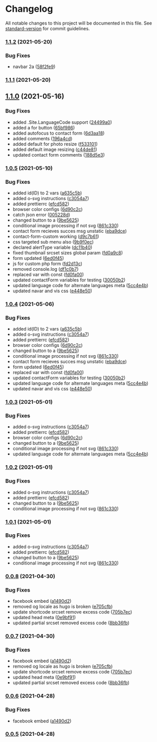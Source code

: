 # Changelog

All notable changes to this project will be documented in this file. See [standard-version](https://github.com/conventional-changelog/standard-version) for commit guidelines.

### [1.1.2](https://github.com/powerfulweb/hugo-common/compare/v1.1.1...v1.1.2) (2021-05-20)


### Bug Fixes

* navbar 2a ([58f2fe9](https://github.com/powerfulweb/hugo-common/commit/58f2fe9d86b3b533f52dffb050ee44259ddfc4cf))

### [1.1.1](https://github.com/powerfulweb/hugo-common/compare/v1.2.1...v1.1.1) (2021-05-20)

## [1.1.0](https://github.com/powerfulweb/hugo-common/compare/v1.0.6...v1.1.0) (2021-05-16)


### Bug Fixes

* added .Site.LanguageCode support ([24499a0](https://github.com/powerfulweb/hugo-common/commit/24499a0614aecc73c261c687e7e0364688c47b9b))
* added a for button ([65bf986](https://github.com/powerfulweb/hugo-common/commit/65bf986196d5b835bef0872c3678d73fb1ff1ef9))
* added autofocus to contact form ([6d3aa18](https://github.com/powerfulweb/hugo-common/commit/6d3aa18162349d16e7f47e9afe51d0d1e9984f58))
* added comments ([196a4cd](https://github.com/powerfulweb/hugo-common/commit/196a4cdc439141b7acbc27e0287fb9e19b7dbbcf))
* added default for photo resize ([f533101](https://github.com/powerfulweb/hugo-common/commit/f533101482a3d0c463188a9b06d4976835dc25af))
* added default image resizing ([c44de81](https://github.com/powerfulweb/hugo-common/commit/c44de81f9213a1bb12a61063774c6019a23c7e3d))
* updated contact form comments ([188d5e3](https://github.com/powerfulweb/hugo-common/commit/188d5e37d54e3e7d0727909421961aa527ed3942))

### [1.0.5](https://github.com/powerfulwebdesign/hugoCommon/compare/v0.0.8...v1.0.5) (2021-05-10)


### Bug Fixes

* added id(ID) to 2 vars ([a635c5b](https://github.com/powerfulwebdesign/hugoCommon/commit/a635c5b9e84885cc574447060114f42f756f2de8))
* added o-svg instructions ([c3054a7](https://github.com/powerfulwebdesign/hugoCommon/commit/c3054a76aaca6f3038de21fd43ea9df199aeed41))
* added prettierrc ([efcd582](https://github.com/powerfulwebdesign/hugoCommon/commit/efcd5827a8afa01c1d4b39108a9c3b73d3e16852))
* browser color configs ([6d90c2c](https://github.com/powerfulwebdesign/hugoCommon/commit/6d90c2c6b42fe47ad87be0cc77e03979fb0e2f60))
* catch json error ([005228d](https://github.com/powerfulwebdesign/hugoCommon/commit/005228d7a0abfc9c537e32bfaf5f153b08fc743a))
* changed button to a ([9be5625](https://github.com/powerfulwebdesign/hugoCommon/commit/9be5625b0267dc0212f52bbefbf4d99b341170f6))
* conditional image processing if not svg ([861c330](https://github.com/powerfulwebdesign/hugoCommon/commit/861c330f47ed6ae73f81a4aa3b39fa4489bef72d))
* contact form recieves succes msg  unstatic ([eba9dce](https://github.com/powerfulwebdesign/hugoCommon/commit/eba9dce0ade7c45d6d87e61dd7e525f2d243d016))
* contact-form-custom working ([d9c7b61](https://github.com/powerfulwebdesign/hugoCommon/commit/d9c7b6145ea43a6645c758ac38d934c538024ac5))
* css targeted sub menu also ([9b9f0ec](https://github.com/powerfulwebdesign/hugoCommon/commit/9b9f0ecdb44320c6ac68fa26aa0706c066176645))
* declared alertType variable ([dc11b40](https://github.com/powerfulwebdesign/hugoCommon/commit/dc11b40742c6f6bc786794fcac8105f7887aebff))
* fixed thumbnail srcset sizes global param ([fd0a9c8](https://github.com/powerfulwebdesign/hugoCommon/commit/fd0a9c82b711751b91aae1f46616dbe674ed1664))
* form updated ([6ed0f45](https://github.com/powerfulwebdesign/hugoCommon/commit/6ed0f45b3cd03fdafdac15c03a18dcff0d4d0e66))
* js for custom php form ([fd2d13c](https://github.com/powerfulwebdesign/hugoCommon/commit/fd2d13c5b3172ec154c344112326929be4ec5569))
* removed console.log ([df1c0b7](https://github.com/powerfulwebdesign/hugoCommon/commit/df1c0b734ad45ee53a9a98c393c187a9dad245d9))
* replaced var with const ([fd0fa00](https://github.com/powerfulwebdesign/hugoCommon/commit/fd0fa0052a58737173d235e319a5dabbdb466f9e))
* updated contactForm variables for testing ([30050b2](https://github.com/powerfulwebdesign/hugoCommon/commit/30050b283a7957d398b4909d181488f6b58f2f3f))
* updated language code for alternate languages meta ([5cc4e4b](https://github.com/powerfulwebdesign/hugoCommon/commit/5cc4e4be45ad8497a8f700e384795041f09d3294))
* updated navar and vis css ([e448e50](https://github.com/powerfulwebdesign/hugoCommon/commit/e448e50da9f5f4f59d5b6f07c76697ac9a8a97ee))

### [1.0.4](https://github.com/powerfulwebdesign/hugoCommon/compare/v0.0.8...v1.0.4) (2021-05-06)


### Bug Fixes

* added id(ID) to 2 vars ([a635c5b](https://github.com/powerfulwebdesign/hugoCommon/commit/a635c5b9e84885cc574447060114f42f756f2de8))
* added o-svg instructions ([c3054a7](https://github.com/powerfulwebdesign/hugoCommon/commit/c3054a76aaca6f3038de21fd43ea9df199aeed41))
* added prettierrc ([efcd582](https://github.com/powerfulwebdesign/hugoCommon/commit/efcd5827a8afa01c1d4b39108a9c3b73d3e16852))
* browser color configs ([6d90c2c](https://github.com/powerfulwebdesign/hugoCommon/commit/6d90c2c6b42fe47ad87be0cc77e03979fb0e2f60))
* changed button to a ([9be5625](https://github.com/powerfulwebdesign/hugoCommon/commit/9be5625b0267dc0212f52bbefbf4d99b341170f6))
* conditional image processing if not svg ([861c330](https://github.com/powerfulwebdesign/hugoCommon/commit/861c330f47ed6ae73f81a4aa3b39fa4489bef72d))
* contact form recieves succes msg  unstatic ([eba9dce](https://github.com/powerfulwebdesign/hugoCommon/commit/eba9dce0ade7c45d6d87e61dd7e525f2d243d016))
* form updated ([6ed0f45](https://github.com/powerfulwebdesign/hugoCommon/commit/6ed0f45b3cd03fdafdac15c03a18dcff0d4d0e66))
* replaced var with const ([fd0fa00](https://github.com/powerfulwebdesign/hugoCommon/commit/fd0fa0052a58737173d235e319a5dabbdb466f9e))
* updated contactForm variables for testing ([30050b2](https://github.com/powerfulwebdesign/hugoCommon/commit/30050b283a7957d398b4909d181488f6b58f2f3f))
* updated language code for alternate languages meta ([5cc4e4b](https://github.com/powerfulwebdesign/hugoCommon/commit/5cc4e4be45ad8497a8f700e384795041f09d3294))
* updated navar and vis css ([e448e50](https://github.com/powerfulwebdesign/hugoCommon/commit/e448e50da9f5f4f59d5b6f07c76697ac9a8a97ee))

### [1.0.3](https://github.com/powerfulwebdesign/hugoCommon/compare/v0.0.8...v1.0.3) (2021-05-01)


### Bug Fixes

* added o-svg instructions ([c3054a7](https://github.com/powerfulwebdesign/hugoCommon/commit/c3054a76aaca6f3038de21fd43ea9df199aeed41))
* added prettierrc ([efcd582](https://github.com/powerfulwebdesign/hugoCommon/commit/efcd5827a8afa01c1d4b39108a9c3b73d3e16852))
* browser color configs ([6d90c2c](https://github.com/powerfulwebdesign/hugoCommon/commit/6d90c2c6b42fe47ad87be0cc77e03979fb0e2f60))
* changed button to a ([9be5625](https://github.com/powerfulwebdesign/hugoCommon/commit/9be5625b0267dc0212f52bbefbf4d99b341170f6))
* conditional image processing if not svg ([861c330](https://github.com/powerfulwebdesign/hugoCommon/commit/861c330f47ed6ae73f81a4aa3b39fa4489bef72d))
* updated language code for alternate languages meta ([5cc4e4b](https://github.com/powerfulwebdesign/hugoCommon/commit/5cc4e4be45ad8497a8f700e384795041f09d3294))

### [1.0.2](https://github.com/powerfulwebdesign/hugoCommon/compare/v0.0.8...v1.0.2) (2021-05-01)


### Bug Fixes

* added o-svg instructions ([c3054a7](https://github.com/powerfulwebdesign/hugoCommon/commit/c3054a76aaca6f3038de21fd43ea9df199aeed41))
* added prettierrc ([efcd582](https://github.com/powerfulwebdesign/hugoCommon/commit/efcd5827a8afa01c1d4b39108a9c3b73d3e16852))
* changed button to a ([9be5625](https://github.com/powerfulwebdesign/hugoCommon/commit/9be5625b0267dc0212f52bbefbf4d99b341170f6))
* conditional image processing if not svg ([861c330](https://github.com/powerfulwebdesign/hugoCommon/commit/861c330f47ed6ae73f81a4aa3b39fa4489bef72d))

### [1.0.1](https://github.com/powerfulwebdesign/hugoCommon/compare/v0.0.8...v1.0.1) (2021-05-01)


### Bug Fixes

* added o-svg instructions ([c3054a7](https://github.com/powerfulwebdesign/hugoCommon/commit/c3054a76aaca6f3038de21fd43ea9df199aeed41))
* added prettierrc ([efcd582](https://github.com/powerfulwebdesign/hugoCommon/commit/efcd5827a8afa01c1d4b39108a9c3b73d3e16852))
* changed button to a ([9be5625](https://github.com/powerfulwebdesign/hugoCommon/commit/9be5625b0267dc0212f52bbefbf4d99b341170f6))
* conditional image processing if not svg ([861c330](https://github.com/powerfulwebdesign/hugoCommon/commit/861c330f47ed6ae73f81a4aa3b39fa4489bef72d))

### [0.0.8](https://github.com/powerfulwebdesign/hugoCommon/compare/v1.0.4...v0.0.8) (2021-04-30)


### Bug Fixes

* facebook embed ([a1490d2](https://github.com/powerfulwebdesign/hugoCommon/commit/a1490d2bc97a2a2baeddc9cb992ecfedd840cf78))
* removed og locale as hugo is broken ([e705cfb](https://github.com/powerfulwebdesign/hugoCommon/commit/e705cfb1223a0987bb346cb098f15b20e6bb7f89))
* update shortcode srcset remove excess code ([705b7ec](https://github.com/powerfulwebdesign/hugoCommon/commit/705b7ec93a8a2043a2a1b8ac63230ec22fb81371))
* updated head meta ([0e9bf91](https://github.com/powerfulwebdesign/hugoCommon/commit/0e9bf91650c35c2e3271be2424e6bf63658ed59d))
* updated partial srcset removed excess code ([8bb36fb](https://github.com/powerfulwebdesign/hugoCommon/commit/8bb36fb7e665ee07d9b741b8a3351bb1b07200b0))

### [0.0.7](https://github.com/powerfulwebdesign/hugoCommon/compare/v1.0.4...v0.0.7) (2021-04-30)


### Bug Fixes

* facebook embed ([a1490d2](https://github.com/powerfulwebdesign/hugoCommon/commit/a1490d2bc97a2a2baeddc9cb992ecfedd840cf78))
* removed og locale as hugo is broken ([e705cfb](https://github.com/powerfulwebdesign/hugoCommon/commit/e705cfb1223a0987bb346cb098f15b20e6bb7f89))
* update shortcode srcset remove excess code ([705b7ec](https://github.com/powerfulwebdesign/hugoCommon/commit/705b7ec93a8a2043a2a1b8ac63230ec22fb81371))
* updated head meta ([0e9bf91](https://github.com/powerfulwebdesign/hugoCommon/commit/0e9bf91650c35c2e3271be2424e6bf63658ed59d))
* updated partial srcset removed excess code ([8bb36fb](https://github.com/powerfulwebdesign/hugoCommon/commit/8bb36fb7e665ee07d9b741b8a3351bb1b07200b0))

### [0.0.6](https://github.com/powerfulwebdesign/hugoCommon/compare/v1.0.4...v0.0.6) (2021-04-28)


### Bug Fixes

* facebook embed ([a1490d2](https://github.com/powerfulwebdesign/hugoCommon/commit/a1490d2bc97a2a2baeddc9cb992ecfedd840cf78))

### [0.0.5](https://github.com/powerfulwebdesign/hugoCommon/compare/v1.0.4...v0.0.5) (2021-04-28)
